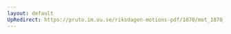 ```yaml
---
layout: default
UpRedirect: https://pruto.im.uu.se/riksdagen-motions-pdf/1870/mot_1870__ak__167.pdf
---
```

